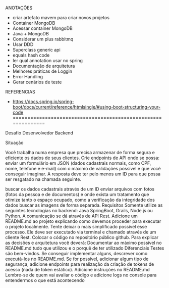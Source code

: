ANOTAÇÕES
- criar artefato mavem para criar novos projetos
- Container MongoDB
- Acessar container MongoDB
- Java + MongoDB
- Considerar um plus rabbitmq
- Usar DDD
- Superclass generic api
- equals hash code
- ler qual annotation usar no spring
- Documentação de arquitetura
- Melhores práticas de Loggin
- Error Handling
- Gerar cenários de teste

REFERENCIAS
- https://docs.spring.io/spring-boot/docs/current/reference/htmlsingle/#using-boot-structuring-your-code
==============================================================

Desafio Desenvolvedor Backend

Situação

Você trabalha numa empresa que precisa armazenar de forma segura e eficiente os dados de seus clientes. Crie endpoints de API onde se possa:
enviar um formulário em JSON (dados cadastrais normais, como CPF, nome, telefone e e-mail) com o máximo de validações possível e que você conseguir imaginar. A resposta deve ter pelo menos um ID para que possa ser resgatado na chamada seguinte.

buscar os dados cadastrais através de um ID
enviar arquivos com fotos (fotos da pessoa e de documentos) e onde exista um tratamento que otimize tanto o espaço ocupado, como a verificação da integridade dos dados
buscar as imagens de forma separada.
Requisitos
Somente utilize as seguintes tecnologias no backend: Java SpringBoot, Grails, Node.js ou Python.
A comunicação se dá através de API Rest.
Adicione um README.md ao projeto explicando como devemos proceder para executar o projeto localmente. Tente deixar o mais simplificado possível esse processo. Ele deve ser executado via terminal e chamado através de um cliente Rest.
Colocar o código no repositório público github.
Para explicar as decisões e arquitetura você deverá:
Documentar ao máximo possível no README.md tudo que utilizou e o porquê de ter utilizado
Diferenciais
Testes são bem-vindos. Se conseguir implementar alguns, descrever como executá-los no README.md.
Se for possível, adicionar algum tipo de segurança, adicione endpoints para realização da criação de tokens de acesso (nada de token estático). Adicione instruções no README.md
Lembre-se de quem vai avaliar o código e adicione logs no console para entendermos o que está acontecendo
